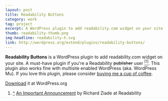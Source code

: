 ```yaml
---
layout: post
title: Readability Buttons
category: work
tag: project
excerpt: A WordPress plugin to add readability.com widget on your site. A must-have plugin if you're a Readability publisher. This plugin also works fine with multisite enabled WordPress (aka. WordPress Mu).
thumb: readability-thumb.png
img-headline: readability-h.svg
link: http://wordpress.org/extend/plugins/readability-buttons/
---
```


<div class=txt>
  <p><b>Readability Buttons</b> is a WordPress plugin to add readability.com widget on your site. A must-have plugin if you're a Readability <del>publisher</del> user <a href="#cite-note-1" id="cite-ref-1" class="ref"><sup>[1]</sup></a>. This plugin also works fine with multisite enabled WordPress (aka. WordPress Mu). If you love this plugin, please consider <a href="{{ site.donate }}">buying me a cup of coffee</a>.</p>

  <p class=download><a href="http://wordpress.org/extend/plugins/readability-buttons/">Download</a> it at WordPress.org</p>

  <ol class="reflist">
    <li><a href="#cite-ref-1" id="cite-note-1" class=cite>^</a> <a href="#">An Important Announcement</a> by Richard Ziade at Readability</li>
  </ol>
</div>
